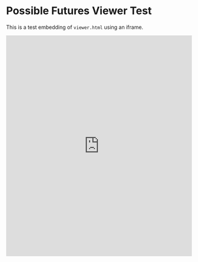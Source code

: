 # Possible Futures Viewer Test

This is a test embedding of `viewer.html` using an iframe.

<iframe src="http://localhost:8000/viewer.html" width="100%" height="600px" style="border:none;"></iframe>
